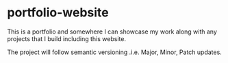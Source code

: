 # portfolio-website
This is a portfolio and somewhere I can showcase my work along with any projects that I build including this website.

The project will follow semantic versioning .i.e. Major, Minor, Patch updates. 